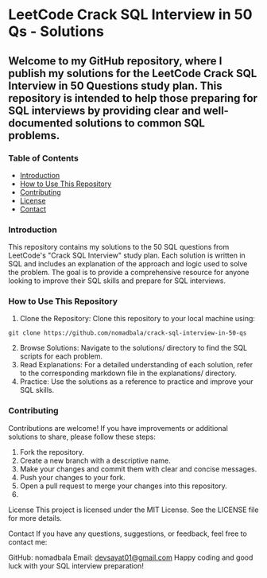 # LeetCode Crack SQL Interview in 50 Qs - Solutions

## Welcome to my GitHub repository, where I publish my solutions for the LeetCode Crack SQL Interview in 50 Questions study plan. This repository is intended to help those preparing for SQL interviews by providing clear and well-documented solutions to common SQL problems.

### Table of Contents
* [Introduction](#introduction)
* [How to Use This Repository](#how_to_use_this_repository)
* [Contributing](#contributing)
* [License](#license)
* [Contact](#contact)

### Introduction <a name="introduction"></a>
This repository contains my solutions to the 50 SQL questions from LeetCode's "Crack SQL Interview" study plan. Each solution is written in SQL and includes an explanation of the approach and logic used to solve the problem. The goal is to provide a comprehensive resource for anyone looking to improve their SQL skills and prepare for SQL interviews.

### How to Use This Repository <a name="how_to_use_this_repository"></a>
1. Clone the Repository: Clone this repository to your local machine using:
```
git clone https://github.com/nomadbala/crack-sql-interview-in-50-qs
```
2. Browse Solutions: Navigate to the solutions/ directory to find the SQL scripts for each problem.
3. Read Explanations: For a detailed understanding of each solution, refer to the corresponding markdown file in the explanations/ directory.
4. Practice: Use the solutions as a reference to practice and improve your SQL skills.
   
### Contributing
Contributions are welcome! If you have improvements or additional solutions to share, please follow these steps:

1. Fork the repository.
2. Create a new branch with a descriptive name.
3. Make your changes and commit them with clear and concise messages.
4. Push your changes to your fork.
5. Open a pull request to merge your changes into this repository.
6. 
License
This project is licensed under the MIT License. See the LICENSE file for more details.

Contact
If you have any questions, suggestions, or feedback, feel free to contact me:

GitHub: nomadbala
Email: devsayat01@gmail.com
Happy coding and good luck with your SQL interview preparation!
